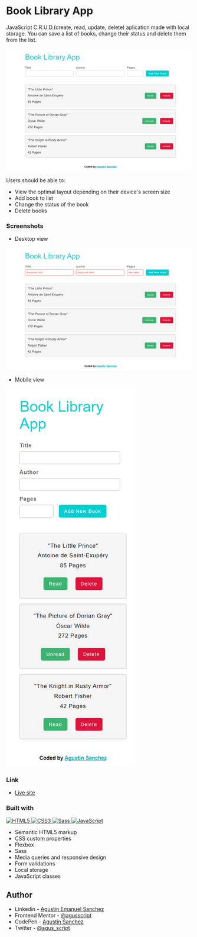 # Book Library App

JavaScript C.R.U.D.(create, read, update, delete) aplication made with local storage.
You can save a list of books, change their status and delete them from the list.

![](assets/screenshots/desktop-design.png)

Users should be able to:

- View the optimal layout depending on their device's screen size
- Add book to list
- Change the status of the book
- Delete books

### Screenshots

- Desktop view

![](assets/screenshots/active-state.png)

- Mobile view

![](assets/screenshots/mobile-design.png)

### Link

- [Live site](https://library-app-js.vercel.app/)

### Built with

<p>
 <a href="https://developer.mozilla.org/en-US/docs/Glossary/HTML">
  <img src="https://img.shields.io/badge/-HTML5-E34F26?style=flat-square&logo=html5&logoColor=white" height="30" alt="HTML5"/>
 </a>
 <a href="https://developer.mozilla.org/en-US/docs/Web/CSS">
  <img src="https://img.shields.io/badge/-CSS3-blue?style=flat-square&logo=CSS3&logoColor=white" height="30" alt="CSS3"/>
 </a>
  <a href="https://sass-lang.com/">
  <img src="https://img.shields.io/badge/-Sass-ff69b4?style=flat-square&logo=SASS&logoColor=white" height="30" alt="Sass"/>
 </a>
 <a href="https://developer.mozilla.org/en-US/docs/Web/JavaScript">
  <img src="https://img.shields.io/badge/-JavaScript-yellow?style=flat-square&logo=Javascript&logoColor=white" height="30" alt="JavaScript"/>
 </a>
</p>

- Semantic HTML5 markup
- CSS custom properties
- Flexbox
- Sass
- Media queries and responsive design
- Form validations
- Local storage
- JavaScript classes

## Author

- Linkedin - [Agustin Emanuel Sanchez](https://www.linkedin.com/in/agustin-emanuel-sanchez-4b2807240/)
- Frontend Mentor - [@agusscript](https://www.frontendmentor.io/profile/agusscript)
- CodePen - [Agustin Sanchez](https://codepen.io/agusscript)
- Twitter - [@agus_script](https://twitter.com/agus_script)

